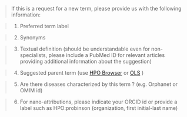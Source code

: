 >If this is a request for a new term, please provide us with the following information:

>1. Preferred term label


>2. Synonyms


>3. Textual definition (should be understandable even for non-specialists, please include a PubMed ID for relevant articles providing additional information about the suggestion)


>4. Suggested parent term (use [HPO Browser](http://compbio.charite.de/hpoweb/showterm?id=HP:0000118) or [OLS](http://www.ebi.ac.uk/ols/ontologies/hp) )


>5. Are there diseases characterized by this term ? (e.g. Orphanet or OMIM id)


>6. For nano-attributions, please indicate your ORCID id or provide a label such as HPO:probinson (organization, first initial-last name)

